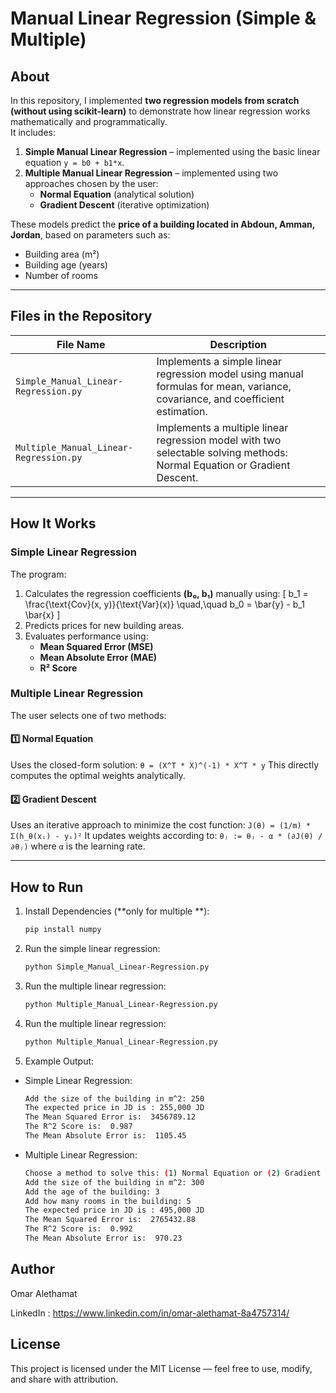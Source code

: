 # Manual Linear Regression (Simple & Multiple)

## About
In this repository, I implemented **two regression models from scratch (without using scikit-learn)** to demonstrate how linear regression works mathematically and programmatically.  
It includes:

1. **Simple Manual Linear Regression** – implemented using the basic linear equation `y = b0 + b1*x`.
2. **Multiple Manual Linear Regression** – implemented using two approaches chosen by the user:
   - **Normal Equation** (analytical solution)
   - **Gradient Descent** (iterative optimization)

These models predict the **price of a building located in Abdoun, Amman, Jordan**, based on parameters such as:
- Building area (m²)
- Building age (years)
- Number of rooms

---

## Files in the Repository

| File Name | Description |
|------------|-------------|
| `Simple_Manual_Linear-Regression.py` | Implements a simple linear regression model using manual formulas for mean, variance, covariance, and coefficient estimation. |
| `Multiple_Manual_Linear-Regression.py` | Implements a multiple linear regression model with two selectable solving methods: Normal Equation or Gradient Descent. |

---

## How It Works

### Simple Linear Regression
The program:
1. Calculates the regression coefficients **(b₀, b₁)** manually using:
   \[
   b_1 = \frac{\text{Cov}(x, y)}{\text{Var}(x)} \quad,\quad b_0 = \bar{y} - b_1 \bar{x}
   \]
2. Predicts prices for new building areas.
3. Evaluates performance using:
   - **Mean Squared Error (MSE)**
   - **Mean Absolute Error (MAE)**
   - **R² Score**

### Multiple Linear Regression
The user selects one of two methods:

#### 1️⃣ Normal Equation
Uses the closed-form solution:
`θ = (X^T * X)^(-1) * X^T * y` 
This directly computes the optimal weights analytically.

#### 2️⃣ Gradient Descent
Uses an iterative approach to minimize the cost function:
`J(θ) = (1/m) * Σ(h_θ(xᵢ) - yᵢ)²`
It updates weights according to:
`θⱼ := θⱼ - α * (∂J(θ) / ∂θⱼ)`
where `α` is the learning rate.

---

## How to Run

1. Install Dependencies  (**only for multiple **):
   ```bash
   pip install numpy
   
2. Run the simple linear regression:
   ```bash
   python Simple_Manual_Linear-Regression.py

3. Run the multiple linear regression:
   ```bash
   python Multiple_Manual_Linear-Regression.py

4. Run the multiple linear regression:
   ```bash
   python Multiple_Manual_Linear-Regression.py

5. Example Output:
   
- Simple Linear Regression:
   ```bash
   Add the size of the building in m^2: 250
   The expected price in JD is : 255,000 JD
   The Mean Squared Error is:  3456789.12
   The R^2 Score is:  0.987
   The Mean Absolute Error is:  1105.45
   
 - Multiple Linear Regression:
   ```bash
   Choose a method to solve this: (1) Normal Equation or (2) Gradient Descent: 1
   Add the size of the building in m^2: 300
   Add the age of the building: 3
   Add how many rooms in the building: 5
   The expected price in JD is : 495,000 JD
   The Mean Squared Error is:  2765432.88
   The R^2 Score is:  0.992
   The Mean Absolute Error is:  970.23

## Author

Omar Alethamat

LinkedIn : https://www.linkedin.com/in/omar-alethamat-8a4757314/

## License

This project is licensed under the MIT License — feel free to use, modify, and share with attribution.
